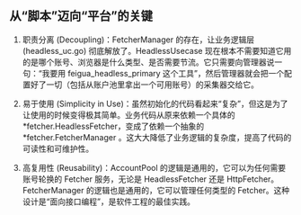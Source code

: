 ## 从“脚本”迈向“平台”的关键


1. 职责分离 (Decoupling)：FetcherManager 的存在，让业务逻辑层 (headless_uc.go) 彻底解放了。HeadlessUsecase 现在根本不需要知道它用的是哪个账号、浏览器是什么类型、是否需要节流。它只需要向管理器说一句：“我要用 feigua_headless_primary 这个工具”，然后管理器就会把一个配置好了一切（包括从账户池里拿出一个可用账号）的采集器交给它。

2. 易于使用 (Simplicity in Use)：虽然初始化的代码看起来“复杂”，但这是为了让使用的时候变得极其简单。业务代码从原来依赖一个具体的 *fetcher.HeadlessFetcher，变成了依赖一个抽象的 *fetcher.FetcherManager 。这大大降低了业务逻辑的复杂度，提高了代码的可读性和可维护性。

3. 高复用性 (Reusability)：AccountPool 的逻辑是通用的，它可以为任何需要账号轮换的 Fetcher 服务，无论是 HeadlessFetcher 还是 HttpFetcher。FetcherManager 的逻辑也是通用的，它可以管理任何类型的 Fetcher。这种设计是“面向接口编程”，是软件工程的最佳实践。
